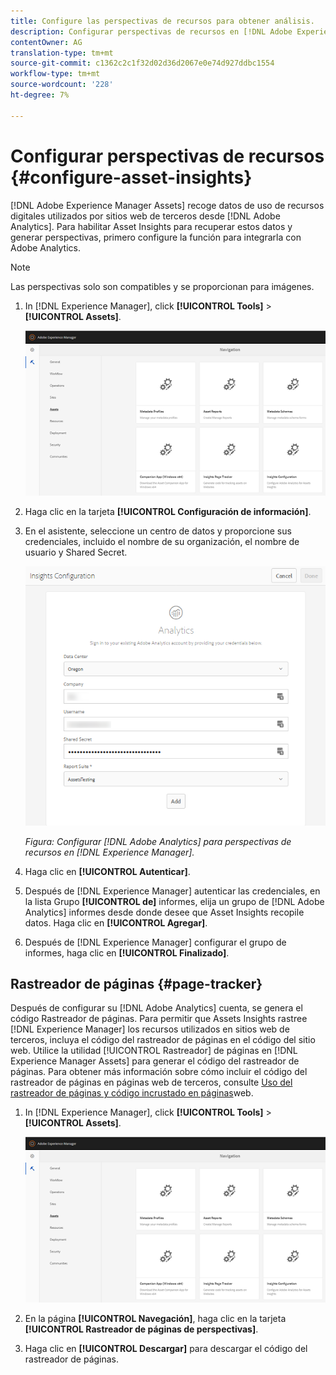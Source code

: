 ```yaml
---
title: Configure las perspectivas de recursos para obtener análisis.
description: Configurar perspectivas de recursos en [!DNL Adobe Experience Manager Assets].
contentOwner: AG
translation-type: tm+mt
source-git-commit: c1362c2c1f32d02d36d2067e0e74d927ddbc1554
workflow-type: tm+mt
source-wordcount: '228'
ht-degree: 7%

---
```



# Configurar perspectivas de recursos {#configure-asset-insights}

[!DNL Adobe Experience Manager Assets] recoge datos de uso de recursos digitales utilizados por sitios web de terceros desde [!DNL Adobe Analytics]. Para habilitar Asset Insights para recuperar estos datos y generar perspectivas, primero configure la función para integrarla con Adobe Analytics.

>[!NOTE]
>
>Las perspectivas solo son compatibles y se proporcionan para imágenes.

1. In [!DNL Experience Manager], click **[!UICONTROL Tools]** > **[!UICONTROL Assets]**.

   ![chlimage_1-72](assets/chlimage_1-210.png)

1. Haga clic en la tarjeta **[!UICONTROL Configuración de información]**.
1. En el asistente, seleccione un centro de datos y proporcione sus credenciales, incluido el nombre de su organización, el nombre de usuario y Shared Secret.

   ![Configuración de Adobe Analytics para Assets Insights en Experience Manager](assets/insights_config2.png)

   *Figura: Configurar [!DNL Adobe Analytics] para perspectivas de recursos en [!DNL Experience Manager].*

1. Haga clic en **[!UICONTROL Autenticar]**.
1. Después de [!DNL Experience Manager] autenticar las credenciales, en la lista Grupo **[!UICONTROL de]** informes, elija un grupo de [!DNL Adobe Analytics] informes desde donde desee que Asset Insights recopile datos. Haga clic en **[!UICONTROL Agregar]**.
1. Después de [!DNL Experience Manager] configurar el grupo de informes, haga clic en **[!UICONTROL Finalizado]**.

## Rastreador de páginas {#page-tracker}

Después de configurar su [!DNL Adobe Analytics] cuenta, se genera el código Rastreador de páginas. Para permitir que Assets Insights rastree [!DNL Experience Manager] los recursos utilizados en sitios web de terceros, incluya el código del rastreador de páginas en el código del sitio web. Utilice la utilidad [!UICONTROL Rastreador] de páginas en [!DNL Experience Manager Assets] para generar el código del rastreador de páginas. Para obtener más información sobre cómo incluir el código del rastreador de páginas en páginas web de terceros, consulte [Uso del rastreador de páginas y código incrustado en páginas](/help/assets/use-page-tracker.md)web.

1. In [!DNL Experience Manager], click **[!UICONTROL Tools]** > **[!UICONTROL Assets]**.

   ![chlimage_1-73](assets/chlimage_1-214.png)

1. En la página **[!UICONTROL Navegación]**, haga clic en la tarjeta **[!UICONTROL Rastreador de páginas de perspectivas]**.
1. Haga clic en **[!UICONTROL Descargar]** para descargar el código del rastreador de páginas.

